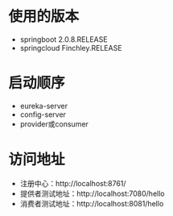 # 使用的版本
* springboot 2.0.8.RELEASE
* springcloud Finchley.RELEASE

# 启动顺序
* eureka-server
* config-server
* provider或consumer

# 访问地址
* 注册中心：http://localhost:8761/
* 提供者测试地址：http://localhost:7080/hello
* 消费者测试地址：http://localhost:8081/hello